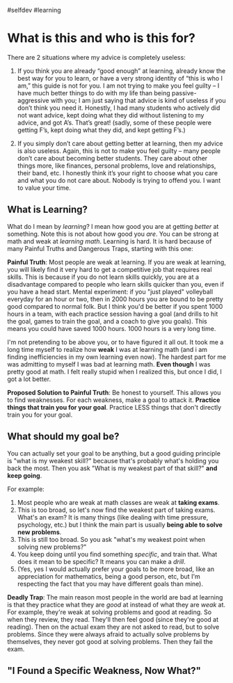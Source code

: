 #selfdev #learning 
# What is this and who is this for?

There are 2 situations where my advice is completely useless: 

1. If you think you are already “good enough” at learning, already know the best way for you to learn, or have a very strong identity of “this is who I am,” this guide is not for you. I am not trying to make you feel guilty – I have much better things to do with my life than being passive-aggressive with you; I am just saying that advice is kind of useless if you don’t think you need it. Honestly, I had many students who actively did not want advice, kept doing what they did without listening to my advice, and got A’s. That’s great! (sadly, some of these people were getting F’s, kept doing what they did, and kept getting F’s.) 

2. If you simply don’t care about getting better at learning, then my advice is also useless. Again, this is not to make you feel guilty – many people don’t care about becoming better students. They care about other things more, like finances, personal problems, love and relationships, their band, etc. I honestly think it’s your right to choose what you care and what you do not care about. Nobody is trying to offend you. I want to value your time.
## What is Learning?

What do I mean by *learning*? I mean how good you are at getting *better* at something. Note this is not about how good you *are*. You can be strong at math and weak at *learning math*. Learning is hard. It is hard because of many Painful Truths and Dangerous Traps, starting with this one:

**Painful Truth**: Most people are weak at learning. If you are weak at learning, you will likely find it very hard to get a competitive job that requires real skills. This is because if you do not learn skills quickly, you are at a disadvantage compared to people who learn skills quicker than you, even if you have a head start.
	Mental experiment: if you "just played" volleyball everyday for an hour or two, then in 2000 hours you are bound to be pretty good compared to normal folk. But I think you'd be better if you spent 1000 hours in a team, with each practice session having a goal (and drills to hit the goal, games to train the goal, and a coach to give you goals). This means you could have saved 1000 hours. 1000 hours is a very long time.

I'm not pretending to be above you, or to have figured it all out. It took me a long time myself to realize how **weak** I was at learning math (and i am finding inefficiencies in my own learning even now). The hardest part for me was admitting to myself I was bad at learning math. **Even though** I was pretty good at math. I felt really stupid when I realized this, but once I did, I got a lot better. 

**Proposed Solution to Painful Truth**: Be honest to yourself. This allows you to find weaknesses. For each weakness, make a goal to attack it. **Practice things that train you for your goal**. Practice LESS things that don't directly train you for your goal. 
## What should my goal be?

You can actually set your goal to be anything, but a good guiding principle is "what is my weakest skill?" because that's probably what's holding you back the most. Then you ask "What is my weakest part of that skill?" **and keep going**. 

For example:

1. Most people who are weak at math classes are weak at **taking exams**. 
2. This is too broad, so let's now find the weakest part of taking exams. What's an exam? It is many things (like dealing with time pressure, psychology, etc.) but I think the main part is usually **being able to solve new problems**.
3. This is still too broad. So you ask "what's my weakest point when solving new problems?"
4. You keep doing until you find something *specific*, and train that. What does it mean to be specific? It means you can make a *drill*.
5. (Yes, yes I would actually prefer your goals to be more broad, like an appreciation for mathematics, being a good person, etc, but I'm respecting the fact that you may have different goals than mine).

**Deadly Trap**: The main reason most people in the world are bad at learning is that they practice what they are *good* at instead of what they are *weak* at. 
	For example, they're weak at solving problems and good at reading. So when they review, they read. They'll then feel good (since they're good at reading). Then on the actual exam they are not asked to read, but to solve problems. Since they were always afraid to actually solve problems by themselves, they never got good at solving problems. Then they fail the exam. 
## "I Found a Specific Weakness, Now What?"


